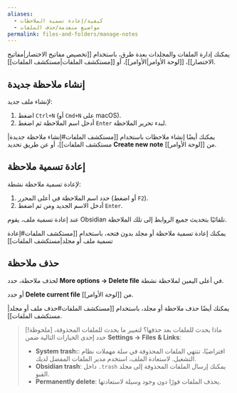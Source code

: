 ```yaml
---
aliases:
  - كيفية/إعادة تسمية الملاحظات
  - مواضيع متفدمة/حذف الملفات
permalink: files-and-folders/manage-notes
---
```


يمكنك إدارة الملفات والمجلدات بعدة طرق، باستخدام [[تخصيص مفاتيح الاختصار|مفاتيح الاختصار]]، [[لوحة الأوامر|الأوامر]]، أو [[مستكشف الملفات|مستكشف الملفات]].

## إنشاء ملاحظة جديدة

لإنشاء ملف جديد:

1. اضغط `Ctrl+N` (أو `Cmd+N` على macOS).
2. أدخل اسم الملاحظة ثم اضغط `Enter` لبدء تحرير الملاحظة.

يمكنك أيضًا إنشاء ملاحظات باستخدام [[مستكشف الملفات#إنشاء ملاحظة جديدة|مستكشف الملفات]]، أو عن طريق تحديد **Create new note** من [[لوحة الأوامر]].

## إعادة تسمية ملاحظة

لإعادة تسمية ملاحظة نشطة:

1. حدد اسم الملاحظة في أعلى المحرر (أو اضغط `F2`).
2. أدخل الاسم الجديد ومن ثم اضغط `Enter`.

عند إعادة تسمية ملف، يقوم Obsidian تلقائيًا بتحديث جميع الروابط إلى تلك الملاحظة.

يمكنك إعادة تسمية ملاحظة أو مجلد بدون فتحه، باستخدام [[مستكشف الملفات#إعادة تسمية ملف أو مجلد|مستكشف الملفات]]

## حذف ملاحظة

لحذف ملاحظة، حدد **More options → Delete file** في أعلى اليمين لملاحظة نشطة.

أو حدد **Delete current file** من [[لوحة الأوامر]].

يمكنك أيضًا حذف ملاحظة أو مجلد، باستخدام [[مستكشف الملفات#حذف ملف أو مجلد|مستكشف الملفات]].

> [!ملحوظة] ماذا يحدث للملفات بعد حذفها؟
> لتغيير ما يحدث للملفات المحذوفة، حدد إحدى الخيارات التالية ضمن **Settings → Files & Links**:
>
> - **System trash:**: افتراضيًا، تنتهي الملفات المحذوفة في سلة مهملات نظام التشغيل. لاستعادة الملف، استخدم مدير الملفات المفضل لديك.
> - **Obsidian trash**: يمكنك إرسال الملفات المحذوفة إلى مجلد <code dir="ltr">.trash</code> داخل القبو.
> - **Permanently delete**: يحذف الملفات فورًا دون وجود وسيلة لاستعادتها.
